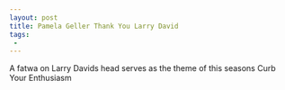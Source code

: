 ```yaml
---
layout: post
title: Pamela Geller Thank You Larry David
tags:
 -
---
```

A fatwa on Larry Davids head serves as the theme of this seasons Curb Your Enthusiasm
